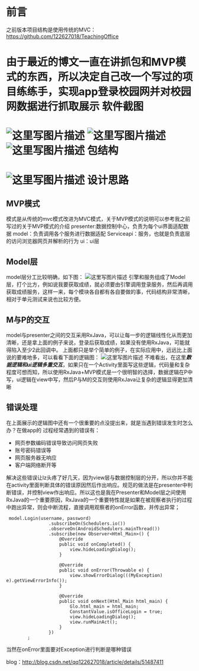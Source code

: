 
前言
=======
之前版本项目结构是使用传统的MVC：https://github.com/122627018/TeachingOffice

由于最近的博文一直在讲抓包和MVP模式的东西，所以决定自己改一个写过的项目练练手，实现app登录校园网并对校园网数据进行抓取展示
软件截图
=============
![这里写图片描述](http://img.blog.csdn.net/20160524101415247)
![这里写图片描述](http://img.blog.csdn.net/20160524101430076)
![这里写图片描述](http://img.blog.csdn.net/20160524101444201)
包结构
==============
![这里写图片描述](http://img.blog.csdn.net/20160524091018314)
设计思路
=============
MVP模式
----------------------
模式是从传统的mvc模式改进为MVC模式，关于MVP模式的说明可以参考我之前写过的关于MVP模式的介绍
presenter:数据控制中心，负责为每个ui界面适配数据
model：负责调用各个服务进行数据适配
Serviceapi：服务，也就是负责底层的访问浏览器网页并解析的行为
ui：ui层

Model层
-----------------
model层分工比较明确，如下图：
![这里写图片描述](http://img.blog.csdn.net/20160524091720799)
引擎和服务组成了Model层，打个比方，例如说我要获取成绩，就必须要由引擎调用登录服务，然后再调用获取成绩服务，这样一来，每个模块各自都有各自要做的事，代码结构非常清晰，相对于单元测试来说也比较方便。

M与P的交互
--------------------
model与presenter之间的交互采用RxJava，可以让每一步的逻辑线性化从而更加清晰，还是拿上面的例子来说，登录后获取成绩，如果没有使用RxJava，可能就得陷入至少2此回调中。
上面都只是举个简单的例子，在实际应用中，远远比上面说的要难地多，可以看看下面的逻辑图：
![这里写图片描述](http://img.blog.csdn.net/20160524092719078)
不难看出，在这里***数据逻辑和ui逻辑多重交互***，如果只在一个Activity里面写这些逻辑，代码量和复杂程度可想而知，所以使用RxJava+MVP模式是一个很明智的选择，数据逻辑在P中写，ui逻辑在view中写，然后P与M的交互则使用RxJava让复杂的逻辑显得更加清晰

错误处理
--------------------------
在上面展示的逻辑图中还有一个很重要的点没提出来，就是当遇到错误发生时怎么办？在做app的 过程经常遇到的错误有：

 - 网页参数编码错误导致访问网页失败
 - 账号密码错误等
 - 网页服务器无响应
 - 客户端网络断开等
 
解决这些错误让lz头疼了好几天，因为view层与数据控制层的分开，所以你并不能在activity里面判断具体的错误原因然后作出响应。规范的做法是在presenter中判断错误，并控制view作出响应。所以这也是我在Presenter和Model层之间使用RxJava的一个重要原因，RxJava的一个重要特性就是如果在被观察者执行的过程中跑出异常，则会中断流程，直接调用观察者的onError函数，并传出异常；

```
 model.Login(username, password)
                .subscribeOn(Schedulers.io())
                .observeOn(AndroidSchedulers.mainThread())
                .subscribe(new Observer<Html_Main>() {
                    @Override
                    public void onCompleted() {
                        view.hideLoadingDialog();
                    }

                    @Override
                    public void onError(Throwable e) {
                        view.showErrorDialog(((MyException) e).getViewErrorInfo());
                    }

                    @Override
                    public void onNext(Html_Main html_main) {
                        Glo.html_main = html_main;
                        ConstantValue.isOfficeLogin = true;
                        view.hideLoadingDialog();
                        view.runMainAct();
                    }
                })
        ;
```
当然在onError里面要对Exception进行判断是哪种错误

blog：http://blog.csdn.net/qq122627018/article/details/51487411


